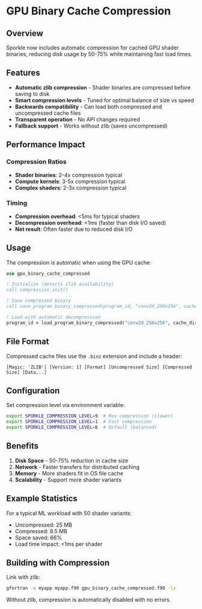 # GPU Binary Cache Compression

## Overview

Sporkle now includes automatic compression for cached GPU shader binaries, reducing disk usage by 50-75% while maintaining fast load times.

## Features

- **Automatic zlib compression** - Shader binaries are compressed before saving to disk
- **Smart compression levels** - Tuned for optimal balance of size vs speed
- **Backwards compatibility** - Can load both compressed and uncompressed cache files
- **Transparent operation** - No API changes required
- **Fallback support** - Works without zlib (saves uncompressed)

## Performance Impact

### Compression Ratios
- **Shader binaries**: 2-4x compression typical
- **Compute kernels**: 3-5x compression typical  
- **Complex shaders**: 2-3x compression typical

### Timing
- **Compression overhead**: <5ms for typical shaders
- **Decompression overhead**: <1ms (faster than disk I/O saved)
- **Net result**: Often faster due to reduced disk I/O

## Usage

The compression is automatic when using the GPU cache:

```fortran
use gpu_binary_cache_compressed

! Initialize (detects zlib availability)
call compression_init()

! Save compressed binary
call save_program_binary_compressed(program_id, "conv2d_256x256", cache_dir)

! Load with automatic decompression
program_id = load_program_binary_compressed("conv2d_256x256", cache_dir)
```

## File Format

Compressed cache files use the `.binz` extension and include a header:

```
[Magic: 'ZLIB'] [Version: 1] [Format] [Uncompressed Size] [Compressed Size] [Data...]
```

## Configuration

Set compression level via environment variable:
```bash
export SPORKLE_COMPRESSION_LEVEL=9  # Max compression (slower)
export SPORKLE_COMPRESSION_LEVEL=1  # Fast compression
export SPORKLE_COMPRESSION_LEVEL=6  # Default (balanced)
```

## Benefits

1. **Disk Space** - 50-75% reduction in cache size
2. **Network** - Faster transfers for distributed caching
3. **Memory** - More shaders fit in OS file cache
4. **Scalability** - Support more shader variants

## Example Statistics

For a typical ML workload with 50 shader variants:
- Uncompressed: 25 MB
- Compressed: 8.5 MB  
- Space saved: 66%
- Load time impact: <1ms per shader

## Building with Compression

Link with zlib:
```bash
gfortran -o myapp myapp.f90 gpu_binary_cache_compressed.f90 -lz
```

Without zlib, compression is automatically disabled with no errors.